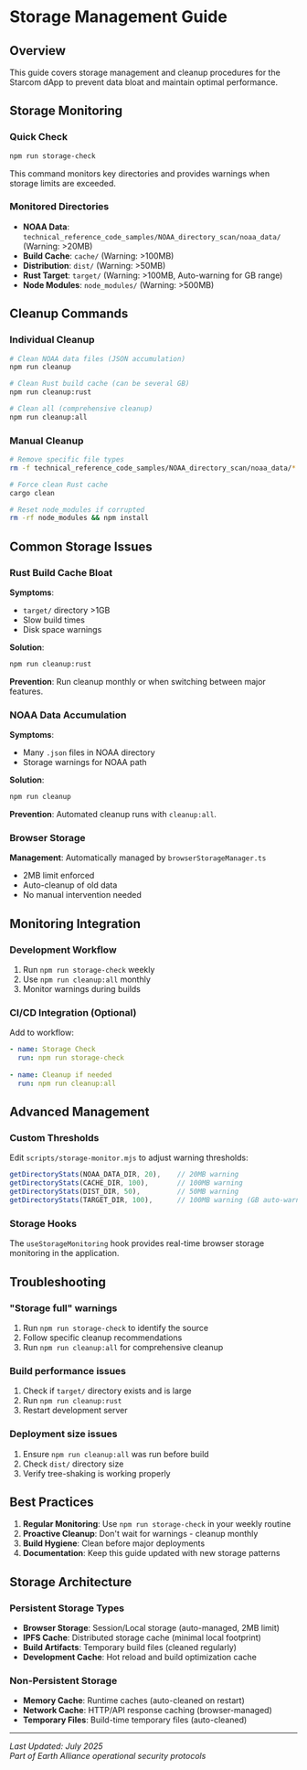 # Storage Management Guide

## Overview

This guide covers storage management and cleanup procedures for the Starcom dApp to prevent data bloat and maintain optimal performance.

## Storage Monitoring

### Quick Check
```bash
npm run storage-check
```

This command monitors key directories and provides warnings when storage limits are exceeded.

### Monitored Directories
- **NOAA Data**: `technical_reference_code_samples/NOAA_directory_scan/noaa_data/` (Warning: >20MB)
- **Build Cache**: `cache/` (Warning: >100MB)
- **Distribution**: `dist/` (Warning: >50MB)
- **Rust Target**: `target/` (Warning: >100MB, Auto-warning for GB range)
- **Node Modules**: `node_modules/` (Warning: >500MB)

## Cleanup Commands

### Individual Cleanup
```bash
# Clean NOAA data files (JSON accumulation)
npm run cleanup

# Clean Rust build cache (can be several GB)
npm run cleanup:rust

# Clean all (comprehensive cleanup)
npm run cleanup:all
```

### Manual Cleanup
```bash
# Remove specific file types
rm -f technical_reference_code_samples/NOAA_directory_scan/noaa_data/*.json

# Force clean Rust cache
cargo clean

# Reset node_modules if corrupted
rm -rf node_modules && npm install
```

## Common Storage Issues

### Rust Build Cache Bloat
**Symptoms**: 
- `target/` directory >1GB
- Slow build times
- Disk space warnings

**Solution**:
```bash
npm run cleanup:rust
```

**Prevention**: Run cleanup monthly or when switching between major features.

### NOAA Data Accumulation
**Symptoms**:
- Many `.json` files in NOAA directory
- Storage warnings for NOAA path

**Solution**:
```bash
npm run cleanup
```

**Prevention**: Automated cleanup runs with `cleanup:all`.

### Browser Storage
**Management**: Automatically managed by `browserStorageManager.ts`
- 2MB limit enforced
- Auto-cleanup of old data
- No manual intervention needed

## Monitoring Integration

### Development Workflow
1. Run `npm run storage-check` weekly
2. Use `npm run cleanup:all` monthly
3. Monitor warnings during builds

### CI/CD Integration (Optional)
Add to workflow:
```yaml
- name: Storage Check
  run: npm run storage-check
  
- name: Cleanup if needed
  run: npm run cleanup:all
```

## Advanced Management

### Custom Thresholds
Edit `scripts/storage-monitor.mjs` to adjust warning thresholds:
```javascript
getDirectoryStats(NOAA_DATA_DIR, 20),    // 20MB warning
getDirectoryStats(CACHE_DIR, 100),       // 100MB warning
getDirectoryStats(DIST_DIR, 50),         // 50MB warning
getDirectoryStats(TARGET_DIR, 100),      // 100MB warning (GB auto-warning)
```

### Storage Hooks
The `useStorageMonitoring` hook provides real-time browser storage monitoring in the application.

## Troubleshooting

### "Storage full" warnings
1. Run `npm run storage-check` to identify the source
2. Follow specific cleanup recommendations
3. Run `npm run cleanup:all` for comprehensive cleanup

### Build performance issues
1. Check if `target/` directory exists and is large
2. Run `npm run cleanup:rust`
3. Restart development server

### Deployment size issues
1. Ensure `npm run cleanup:all` was run before build
2. Check `dist/` directory size
3. Verify tree-shaking is working properly

## Best Practices

1. **Regular Monitoring**: Use `npm run storage-check` in your weekly routine
2. **Proactive Cleanup**: Don't wait for warnings - cleanup monthly
3. **Build Hygiene**: Clean before major deployments
4. **Documentation**: Keep this guide updated with new storage patterns

## Storage Architecture

### Persistent Storage Types
- **Browser Storage**: Session/Local storage (auto-managed, 2MB limit)
- **IPFS Cache**: Distributed storage cache (minimal local footprint)
- **Build Artifacts**: Temporary build files (cleaned regularly)
- **Development Cache**: Hot reload and build optimization cache

### Non-Persistent Storage
- **Memory Cache**: Runtime caches (auto-cleaned on restart)
- **Network Cache**: HTTP/API response caching (browser-managed)
- **Temporary Files**: Build-time temporary files (auto-cleaned)

---

*Last Updated: July 2025*  
*Part of Earth Alliance operational security protocols*
